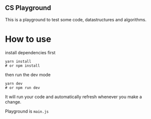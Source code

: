 ## CS Playground
This is a playground to test some code, datastructures and algorithms.

# How to use
install dependencies first

```
yarn install
# or npm install
```

then run the dev mode

```
yarn dev
# or npm run dev
```

It will run your code and automatically refresh whenever you make a change.

Playground is `main.js`
